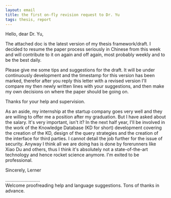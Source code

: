 ```yaml
---
layout: email
title: the first on-fly revision request to Dr. Yu
tags: thesis, report
---
```


Hello, dear Dr. Yu,

The attached doc is the latest version of my thesis framework/draft. I decided to resume the paper process seriously in Chinese from this week and will contribute to it on again and off again, most probably weekly and to be the best daily.

Please give me some tips and suggestions for the draft. It will be under continuously development and the timestamp for this version has been marked, therefor after you reply this letter with a revised version I'll compare my then newly written lines with your suggestions, and then make my own decisions on where the paper should be going on.

Thanks for your help and supervision.

As an aside, my internship at the startup company goes very well and they are willing to offer me a position after my graduation. But I have asked about the salary. It's very important, isn't it? In the next half year, I'll be involved in the work of the Knowledge Database (KD for short) development covering the creation of the KD, design of the query strategies and the creation of the interface for third parties. I cannot detail the job further for the issue of security. Anyway I think all we are doing has is done by forerunners like Xiao Du and others, thus I think it's absolutely not a state-of-the-art technology and hence rocket science anymore. I'm exited to be professional. 

Sincerely,
Lerner


...........................     
Welcome proofreading help and language suggestions. Tons of thanks in advance.

